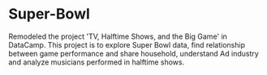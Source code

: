 # Super-Bowl
Remodeled the project 'TV, Halftime Shows, and the Big Game' in DataCamp.
This project is to explore Super Bowl data, find relationship between game performance and share household, understand Ad industry and analyze musicians performed in halftime shows.
